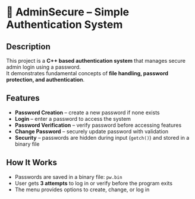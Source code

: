 # 🔐 AdminSecure – Simple Authentication System

## Description
This project is a **C++ based authentication system** that manages secure admin login using a password.  
It demonstrates fundamental concepts of **file handling, password protection, and authentication**.

## Features
- **Password Creation** – create a new password if none exists  
- **Login** – enter a password to access the system  
- **Password Verification** – verify password before accessing features  
- **Change Password** – securely update password with validation  
- **Security** – passwords are hidden during input (`getch()`) and stored in a binary file  

## How It Works
- Passwords are saved in a binary file: `pw.bin`  
- User gets **3 attempts** to log in or verify before the program exits  
- The menu provides options to create, change, or log in  

